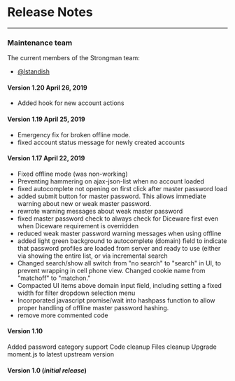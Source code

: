 # Release Notes

---

### Maintenance team

The current members of the Strongman team:

* [@lstandish](https://github.com/lstandish/)

#### Version 1.20 April 26, 2019
- Added hook for new account actions

#### Version 1.19 April 25, 2019
- Emergency fix for broken offline mode.
- fixed account status message for newly created accounts

#### Version 1.17 April 22, 2019
- Fixed offline mode (was non-working)
- Preventing hammering on ajax-json-list when no account loaded
- fixed autocomplete not opening on first click after master password load
- added submit button for master password. This allows immediate warning about new or weak master password.
- rewrote warning messages about weak master password
- fixed master password check to always check for Diceware first even when Diceware requirement is overridden
- reduced weak master password warning messages when using offline
- added light green background to autocomplete (domain) field to indicate that password profiles are loaded from server and ready to use (either via showing the entire list, or via incremental search
- Changed search/show all switch from "no search" to "search" in UI, to prevent wrapping in cell phone view.  Changed cookie name from "matchoff" to "matchon."
- Compacted UI items above domain input field, including setting a fixed width for filter dropdown selection menu
- Incorporated javascript promise/wait into hashpass function to allow proper handling of offline master password hashing.
- remove more commented code

#### Version 1.10
Added password category support
Code cleanup
Files cleanup
Upgrade moment.js to latest upstream version

#### Version 1.0 (*initial release*)

